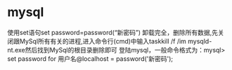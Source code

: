 # mysql
使用set语句set password=password(“新密码”)
卸载完全，删除所有数据,先关闭跟MySql所有有关的进程,进入命令行(cmd)中输入taskkill /f /im mysqld-nt.exe然后找到MySql的根目录删除即可
登陆mysql，一般命令格式为：mysql> set password for 用户名@localhost = password('新密码');
